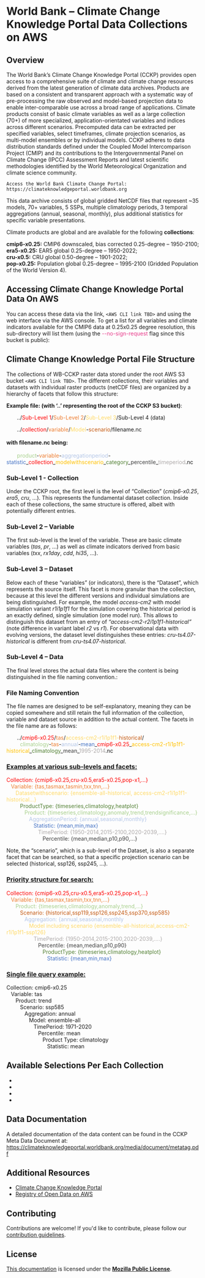 # World Bank – Climate Change Knowledge Portal Data Collections on AWS

## Overview

The World Bank’s Climate Change Knowledge Portal (CCKP) provides open access to a comprehensive suite of climate and climate change resources derived from the latest generation of climate data archives. Products are based on a consistent and transparent approach with a systematic way of pre-processing the raw observed and model-based projection data to enable inter-comparable use across a broad range of applications. Climate products consist of basic climate variables as well as a large collection (70+) of more specialized, application-orientated variables and indices across different scenarios. Precomputed data can be extracted per specified variables, select timeframes, climate projection scenarios, as multi-model ensembles or by individual models. CCKP adheres to data distribution standards defined under the Coupled Model Intercomparison Project (CMIP) and its contributions to the Intergovernmental Panel on Climate Change (IPCC) Assessment Reports and latest scientific methodologies identified by the World Meteorological Organization and climate science community.

```{seealso}
Access the World Bank Climate Change Portal: https://climateknowledgeportal.worldbank.org
```

This data archive consists of global gridded NetCDF files that represent ~35 models, 70+ variables, 5 SSPs, multiple climatology periods, 3 temporal aggregations (annual, seasonal, monthly), plus additional statistics for specific variable presentations.

Climate products are global and are available for the following **collections**:

**cmip6-x0.25:** CMIP6 downscaled, bias corrected 0.25-degree – 1950-2100;<br/>
**era5-x0.25:** EAR5 global 0.25-degree – 1950-2022;<br/>
**cru-x0.5:** CRU global 0.50-degree – 1901-2022;<br/>
**pop-x0.25:** Population global 0.25-degree – 1995-2100 (Gridded Population of the World Version 4).

## Accessing Climate Change Knowledge Portal Data On AWS

You can access these data via the link, `<AWS CLI link TBD>` and using the web interface via the AWS console. To get a list for all variables and climate indicators available for the CMIP6 data at 0.25x0.25 degree resolution, this sub-directory will list them (using the <font color='#E83E8C'>--no-sign-request</font> flag since this bucket is public):

## Climate Change Knowledge Portal File Structure

The collections of WB-CCKP raster data stored under the root AWS S3 bucket `<AWS CLI link TBD>`.  The different collections, their variables and datasets with individual raster products (netCDF files) are organized by a hierarchy of facets that follow this structure:

**Example file: (with ‘..’ representing the root of the CCKP S3 bucket)**:

&nbsp;&nbsp;&nbsp;&nbsp;&nbsp;&nbsp; ../<font color='#FF0000'>Sub-Level 1</font>/<font color='#ED7D31'>Sub-Level 2</font>/<font color='#FFD966'>Sub-Level 3</font>/Sub-Level 4 (data)

&nbsp;&nbsp;&nbsp;&nbsp;&nbsp;&nbsp; ../<font color='#FF0000'>collection</font>/<font color='#ED7D31'>variable</font>/<font color='#FFD966'>Model</font>-<font color='#C45911'>scenario</font>/filename.nc<br/>
&nbsp;&nbsp;&nbsp;&nbsp;&nbsp;&nbsp;&nbsp;&nbsp; <br><b>with filename.nc being:</b><br><br/>
&nbsp;&nbsp;&nbsp;&nbsp;&nbsp;&nbsp; <font color='#A8D08D'>product</font>-<font color='#ED7D31'>variable</font>-<font color='#B4C6E7'>aggregationperiod</font>-<font color='#4472C4'>statistic</font>\_<font color='#FF0000'>collection</font>\_<font color='#FFC000'>modelwithscenario</font>\_<font color='#538135'>category</font>\_<font color='#404040'>percentile</font>\_<font color='#AEAAAA'>timeperiod</font>.nc

### Sub-Level 1 - Collection

Under the CCKP root, the first level is the level of “Collection” (*cmip6-x0.25*, *era5*, *cru*, …). This represents the fundamental dataset collection. Inside each of these collections, the same structure is offered, albeit with potentially different entries.

### Sub-Level 2 – Variable

The first sub-level is the level of the variable. These are basic climate variables (*tas*, *pr*, …) as well as climate indicators derived from basic variables (*txx*, *rx1day*, *cdd*, *hi35*, …).

### Sub-Level 3 – Dataset

Below each of these “variables” (or indicators), there is the “Dataset”, which represents the source itself. This facet is more granular than the collection, because at this level the different versions and individual simulations are being distinguished. For example, the model *access-cm2* with model simulation variant *r1i1p1f1* for the simulation covering the historical period is an exactly defined, single simulation (one model run). This allows to distinguish this dataset from an entry of *“access-cm2-r2i1p1f1-historical”* (note difference in variant label *r2* vs *r1*). For observational data with evolving versions, the dataset level distinguishes these entries: *cru-ts4.07-historical* is different from *cru-ts4.07-historical*.

### Sub-Level 4 – Data

The final level stores the actual data files where the content is being distinguished in the file naming convention.:

### File Naming Convention

The file names are designed to be self-explanatory, meaning they can be copied somewhere and still retain the full information of the collection, variable and dataset source in addition to the actual content. The facets in the file name are as follows:

&nbsp;&nbsp;&nbsp;&nbsp;&nbsp;&nbsp; ../<font color='#FF0000'>cmip6-x0.25</font>/<font color='#ED7D31'>tas</font>/<font color='#FFD966'>access-cm2-r1i1p1f1-</font><font color='#C45911'>historical</font>/<br/>
&nbsp;&nbsp;&nbsp;&nbsp;&nbsp;&nbsp;&nbsp;&nbsp; <font color='#A8D08D'>climatology</font>-<font color='#ED7D31'>tas</font>-<font color='#B4C6E7'>annual</font>-<font color='#4472C4'>mean</font>\_<font color='#FF0000'>cmip6-x0.25</font>\_<font color='#FFC000'>access-cm2-r1i1p1f1-historical</font>\_<font color='#538135'>climatology</font>\_<font color='#404040'>mean</font>\_<font color='#AEAAAA'>1995-2014</font>.nc

### <ins> Examples at various sub-levels and facets: </ins>

<font color='#FF0000'>Collection: {cmip6-x0.25,cru-x0.5,era5-x0.25,pop-x1,…}</font><br/>
&nbsp;&nbsp;&nbsp;<font color='#ED7D31'>Variable: {tas,tasmax,tasmin,txx,tnn,…}</font><br/>
&nbsp;&nbsp;&nbsp;&nbsp;&nbsp;&nbsp;<font color='#FFD966'>Datasetwithscenario: {ensemble-all-historical, access-cm2-r1i1p1f1-historical…}</font><br/>
&nbsp;&nbsp;&nbsp;&nbsp;&nbsp;&nbsp;&nbsp;&nbsp;&nbsp;<font color='#538135'>ProductType: {timeseries,climatology,heatplot}</font><br/>
&nbsp;&nbsp;&nbsp;&nbsp;&nbsp;&nbsp;&nbsp;&nbsp;&nbsp;&nbsp;&nbsp;&nbsp;<font color='#A8D08D'>Product: {timeseries,climatology,anomaly,trend,trendsignificance,…}</font><br/>
&nbsp;&nbsp;&nbsp;&nbsp;&nbsp;&nbsp;&nbsp;&nbsp;&nbsp;&nbsp;&nbsp;&nbsp;&nbsp;&nbsp;&nbsp;<font color='#B4C6E7'>AggregationPeriod: {annual,seasonal,monthly}</font><br/>
&nbsp;&nbsp;&nbsp;&nbsp;&nbsp;&nbsp;&nbsp;&nbsp;&nbsp;&nbsp;&nbsp;&nbsp;&nbsp;&nbsp;&nbsp;&nbsp;&nbsp;&nbsp;<font color='#4472C4'>Statistic: {mean,min,max}</font><br/>
&nbsp;&nbsp;&nbsp;&nbsp;&nbsp;&nbsp;&nbsp;&nbsp;&nbsp;&nbsp;&nbsp;&nbsp;&nbsp;&nbsp;&nbsp;&nbsp;&nbsp;&nbsp;&nbsp;&nbsp;&nbsp;<font color='#AEAAAA'>TimePeriod: {1950-2014,2015-2100,2020-2039,….}</font><br/>
&nbsp;&nbsp;&nbsp;&nbsp;&nbsp;&nbsp;&nbsp;&nbsp;&nbsp;&nbsp;&nbsp;&nbsp;&nbsp;&nbsp;&nbsp;&nbsp;&nbsp;&nbsp;&nbsp;&nbsp;&nbsp;&nbsp;&nbsp;&nbsp;<font color='#404040'>Percentile: {mean,median,p10,p90,…}</font><br/>

Note, the “scenario”, which is a sub-level of the Dataset, is also a separate facet that can be searched, so that a specific projection scenario can be selected (historical, ssp126, ssp245, …).

### <ins> Priority structure for search: </ins>

<font color='#FF0000'>Collection: {cmip6-x0.25,cru-x0.5,era5-x0.25,pop-x1,…}</font><br/>
&nbsp;&nbsp;&nbsp;<font color='#ED7D31'>Variable: {tas,tasmax,tasmin,txx,tnn,…}</font><br/>
&nbsp;&nbsp;&nbsp;&nbsp;&nbsp;&nbsp;<font color='#A8D08D'>Product: {timeseries,climatology,anomaly,trend,…}</font><br/>
&nbsp;&nbsp;&nbsp;&nbsp;&nbsp;&nbsp;&nbsp;&nbsp;&nbsp;<font color='#C45911'>Scenario: {historical,ssp119,ssp126,ssp245,ssp370,ssp585}</font><br/>
&nbsp;&nbsp;&nbsp;&nbsp;&nbsp;&nbsp;&nbsp;&nbsp;&nbsp;&nbsp;&nbsp;&nbsp;<font color='#B4C6E7'>Aggregation: {annual,seasonal,monthly</font><br/>
&nbsp;&nbsp;&nbsp;&nbsp;&nbsp;&nbsp;&nbsp;&nbsp;&nbsp;&nbsp;&nbsp;&nbsp;&nbsp;&nbsp;&nbsp;<font color='#FFD966'>Model including scenario {ensemble-all-historical,access-cm2-r1i1p1f1-ssp126}</font><br/>
&nbsp;&nbsp;&nbsp;&nbsp;&nbsp;&nbsp;&nbsp;&nbsp;&nbsp;&nbsp;&nbsp;&nbsp;&nbsp;&nbsp;&nbsp;&nbsp;&nbsp;&nbsp;<font color='#AEAAAA'>TimePeriod: {1950-2014,2015-2100,2020-2039,….}</font><br/>
&nbsp;&nbsp;&nbsp;&nbsp;&nbsp;&nbsp;&nbsp;&nbsp;&nbsp;&nbsp;&nbsp;&nbsp;&nbsp;&nbsp;&nbsp;&nbsp;&nbsp;&nbsp;&nbsp;&nbsp;&nbsp;<font color='#404040'>Percentile: {mean,median,p10,p90}</font><br/>
&nbsp;&nbsp;&nbsp;&nbsp;&nbsp;&nbsp;&nbsp;&nbsp;&nbsp;&nbsp;&nbsp;&nbsp;&nbsp;&nbsp;&nbsp;&nbsp;&nbsp;&nbsp;&nbsp;&nbsp;&nbsp;&nbsp;&nbsp;&nbsp;<font color='#538135'>ProductType: {timeseries,climatology,heatplot}</font><br/>
&nbsp;&nbsp;&nbsp;&nbsp;&nbsp;&nbsp;&nbsp;&nbsp;&nbsp;&nbsp;&nbsp;&nbsp;&nbsp;&nbsp;&nbsp;&nbsp;&nbsp;&nbsp;&nbsp;&nbsp;&nbsp;&nbsp;&nbsp;&nbsp;&nbsp;&nbsp;&nbsp;<font color='#4472C4'>Statistic: {mean,min,max}</font><br/>

### <ins> Single file query example: </ins>

Collection: cmip6-x0.25<br/>
&nbsp;&nbsp;&nbsp;Variable: tas<br/>
&nbsp;&nbsp;&nbsp;&nbsp;&nbsp;&nbsp;Product: trend<br/>
&nbsp;&nbsp;&nbsp;&nbsp;&nbsp;&nbsp;&nbsp;&nbsp;&nbsp;Scenario: ssp585<br/>
&nbsp;&nbsp;&nbsp;&nbsp;&nbsp;&nbsp;&nbsp;&nbsp;&nbsp;&nbsp;&nbsp;&nbsp;Aggregation: annual<br/>
&nbsp;&nbsp;&nbsp;&nbsp;&nbsp;&nbsp;&nbsp;&nbsp;&nbsp;&nbsp;&nbsp;&nbsp;&nbsp;&nbsp;&nbsp;Model: ensemble-all<br/>
&nbsp;&nbsp;&nbsp;&nbsp;&nbsp;&nbsp;&nbsp;&nbsp;&nbsp;&nbsp;&nbsp;&nbsp;&nbsp;&nbsp;&nbsp;&nbsp;&nbsp;&nbsp;TimePeriod: 1971-2020<br/>
&nbsp;&nbsp;&nbsp;&nbsp;&nbsp;&nbsp;&nbsp;&nbsp;&nbsp;&nbsp;&nbsp;&nbsp;&nbsp;&nbsp;&nbsp;&nbsp;&nbsp;&nbsp;&nbsp;&nbsp;&nbsp;Percentile: mean<br/>
&nbsp;&nbsp;&nbsp;&nbsp;&nbsp;&nbsp;&nbsp;&nbsp;&nbsp;&nbsp;&nbsp;&nbsp;&nbsp;&nbsp;&nbsp;&nbsp;&nbsp;&nbsp;&nbsp;&nbsp;&nbsp;&nbsp;&nbsp;&nbsp;Product Type: climatology<br/>
&nbsp;&nbsp;&nbsp;&nbsp;&nbsp;&nbsp;&nbsp;&nbsp;&nbsp;&nbsp;&nbsp;&nbsp;&nbsp;&nbsp;&nbsp;&nbsp;&nbsp;&nbsp;&nbsp;&nbsp;&nbsp;&nbsp;&nbsp;&nbsp;&nbsp;&nbsp;&nbsp;Statistic: mean<br/>

## Available Selections Per Each Collection

- [](cmip6-x0.25)
- [](cru-x0.5)
- [](era5-x0.25)
- [](pop-x0.25)

## Data Documentation

A detailed documentation of the data content can be found in the CCKP Meta Data Document at: <https://climateknowledgeportal.worldbank.org/media/document/metatag.pdf>

## Additional Resources

- [Climate Change Knowledge Portal](https://climateknowledgeportal.worldbank.org/)
- [Registry of Open Data on AWS](https://registry.opendata.aws/)

## Contributing

Contributions are welcome! If you'd like to contribute, please follow our [contribution guidelines](https://github.com/worldbank/climateknowledgeportal/blob/main/CONTRIBUTING.md).

## License

[This documentation](https://github.com/worldbank/climateknowledgeportal) is licensed under the [**Mozilla Public License**](LICENSE).
